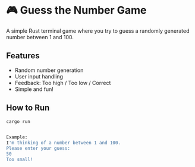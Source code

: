 # 🎮 Guess the Number Game

A simple Rust terminal game where you try to guess a randomly generated number between 1 and 100.

## Features
- Random number generation
- User input handling
- Feedback: Too high / Too low / Correct
- Simple and fun!

## How to Run
```bash
cargo run


Example:
I'm thinking of a number between 1 and 100.
Please enter your guess:
50
Too small!
